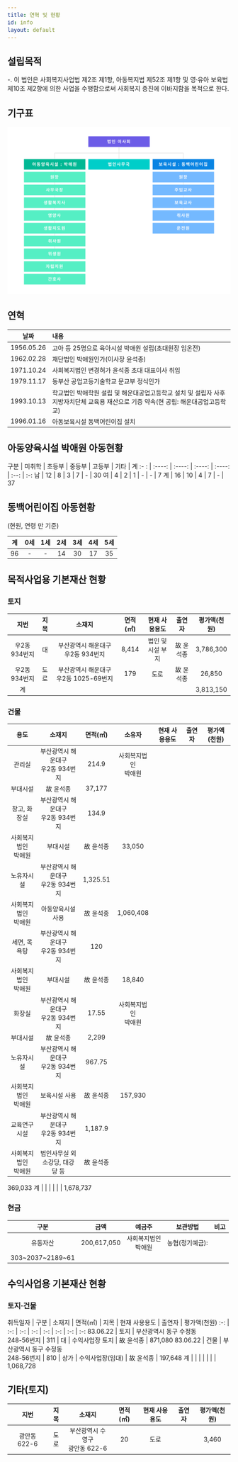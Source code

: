 ```yaml
---
title: 연혁 및 현황
id: info
layout: default
---
```


## 설립목적

-. 이 법인은 사회복지사업법 제2조 제1항, 아동복지법 제52조 제1항 및 
영·유아 보육법 제10조 제2항에 의한 사업을 수행함으로써 사회복지 증진에
이바지함을 목적으로 한다.

## 기구표

![](images/organization.png)

## 연혁

날짜 | 내용
:-: | :--
1956.05.26 | 고아 등 25명으로 육아시설 박애원 설립(초대원장 임온전)
1962.02.28 | 재단법인 박애원인가(이사장 윤석종)
1971.10.24 | 사회복지법인 변경허가 윤석종 초대 대표이사 취임
1979.11.17 | 동부산 공업고등기술학교 문교부 정식인가
1993.10.13 | 학교법인 박애학원 설립 및 해운대공업고등학교 설치 및 설립자 사후 지방자치단체 교육용 재산으로 기증 약속(현 공립: 해운대공업고등학교)
1996.01.16 | 아동보육시설 동백어린이집 설치

## 아동양육시설 박애원 아동현황

구분 | 미취학 | 초등부 | 중등부 | 고등부 | 기타 | 계
:- : | :----: | :----: | :----: | :----: | :--: | :-:
남   | 12     |  8     | 3      | 7      | -    | 30
여   |  4     |  2     | 1      | -      | -    |  7
계   | 16     | 10     | 4      | 7      | -    | 37

## 동백어린이집 아동현황

(현원, 연령 만 기준)

계  | 0세 | 1세 | 2세 | 3세 | 4세 | 5세
:-: | :-: | :-: | :-: | :-: | :-: | :-:
 96 |   - |   - |  14 |  30 |  17 |  35

## 목적사업용 기본재산 현황

### 토지

지번          | 지목 | 소재지                                | 면적(㎡) | 현재 사용용도     | 출연자    | 평가액(천원)
:-----------: | :--: | :-----------------------------------: | :------: | :---------------: | :-------: | :----------:
우2동 934번지 |  대  | 부산광역시 해운대구 우2동 934번지     |    8,414 | 법인 및 시설 부지 | 故 윤석종 | 3,786,300
우2동 934번지 | 도로 | 부산광역시 해운대구 우2동 1025-69번지 |      179 |              도로 | 故 윤석종 | 26,850
계            |      |                                       |          |                   |           | 3,813,150

### 건물

용도 | 소재지 | 면적(㎡) | 소유자 | 현재 사용용도 | 출연자 | 평가액(천원)
:-: | :-: | :-: | :-: | :-: | :-: | :-:
관리실 | 부산광역시 해운대구<br>우2동 934번지 | 214.9 | 사회복지법인<br>박애원 |
부대시설 | 故 윤석종 | 37,177
창고, 화장실 | 부산광역시 해운대구<br>우2동 934번지 | 134.9 |
사회복지법인<br>박애원 | 부대시설 | 故 윤석종 | 33,050
노유자시설 | 부산광역시 해운대구<br>우2동 934번지 | 1,325.51 |
사회복지법인<br>박애원 | 아동양육시설 사용 | 故 윤석종 | 1,060,408
세면, 목욕탕 | 부산광역시 해운대구<br>우2동 934번지 | 120 |
사회복지법인<br>박애원 | 부대시설 | 故 윤석종 | 18,840
화장실 | 부산광역시 해운대구<br>우2동 934번지 | 17.55 | 사회복지법인<br>박애원 |
부대시설 | 故 윤석종 | 2,299
노유자시설 | 부산광역시 해운대구<br>우2동 934번지 | 967.75 |
사회복지법인<br>박애원 | 보육시설 사용 | 故 윤석종 | 157,930
교육연구시설 | 부산광역시 해운대구<br>우2동 934번지 | 1,187.9 |
사회복지법인<br>박애원 | 법인사무실 외<br>소강당, 대강당 등 | 故 윤석종 |
369,033
계 | | | | | | 1,678,737

### 현금

구분 | 금액 | 예금주 | 보관방법 | 비고
:-: | :-: | :-: | :-: | :-:
유동자산 | 200,617,050 | 사회복지법인<br>박애원 | 농협(정기예금):
303~2037~2189~61 | 

## 수익사업용 기본재산 현황

### 토지·건물

취득일자 | 구분 | 소재지 | 면적(㎡) | 지목 | 현재 사용용도 | 출연자 |
평가액(천원)
:-: | :-: | :-: | :-: | :-: | :-: | :-: | :-:
83.06.22 | 토지 | 부산광역시 동구 수정동<br>248-56번지 | 311 | 대 | 수익사업장
토지 | 故 윤석종 | 871,080
83.06.22 | 건물 | 부산광역시 동구 수정동<br>248-56번지 | 810 | 상가 |
수익사업장(임대) | 故 윤석종 | 197,648
계 | | | | | | | 1,068,728

## 기타(토지)

지번 | 지목 | 소재지 | 면적(㎡) | 현재 사용용도 | 출연자 | 평가액(천원)
:-: | :-: | :-: | :-: | :-: | :-: | :-:
광안동 622-6 | 도로 | 부산광역시 수영구<br> 광안동 622-6 | 20 | 도로 | | 3,460
